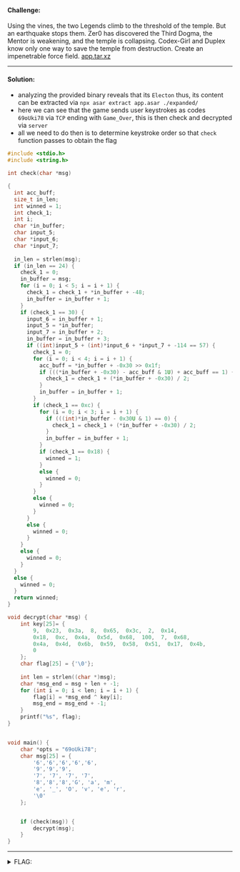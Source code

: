 #### Challenge:

Using the vines, the two Legends climb to the threshold of the temple. But an earthquake stops them. Zer0 has discovered the Third Dogma, the Mentor is weakening, and the temple is collapsing. Codex-Girl and Duplex know only one way to save the temple from destruction. Create an impenetrable force field. [app.tar.xz](./app.tar.xz ":ignore")

---

#### Solution:

- analyzing the provided binary reveals that its `Electon` thus, its content can be extracted via `npx asar extract app.asar ./expanded/`
- here we can see that the game sends user keystrokes as codes `69oUki78` via `TCP` ending with `Game_Over`, this is then check and decrypted via `server`
- all we need to do then is to determine keystroke order so that `check` function passes to obtain the flag

```c
#include <stdio.h>
#include <string.h>

int check(char *msg)

{
  int acc_buff;
  size_t in_len;
  int winned = 1;
  int check_1;
  int i;
  char *in_buffer;
  char input_5;
  char *input_6;
  char *input_7;
  
  in_len = strlen(msg);
  if (in_len == 24) {
    check_1 = 0;
    in_buffer = msg;
    for (i = 0; i < 5; i = i + 1) {
      check_1 = check_1 + *in_buffer + -48;
      in_buffer = in_buffer + 1;
    }
    if (check_1 == 30) {
      input_6 = in_buffer + 1;
      input_5 = *in_buffer;
      input_7 = in_buffer + 2;
      in_buffer = in_buffer + 3;
      if ((int)input_5 + (int)*input_6 + *input_7 + -114 == 57) {
        check_1 = 0;
        for (i = 0; i < 4; i = i + 1) {
          acc_buff = *in_buffer + -0x30 >> 0x1f;
          if (((*in_buffer + -0x30) - acc_buff & 1U) + acc_buff == 1) {
            check_1 = check_1 + (*in_buffer + -0x30) / 2;
          }
          in_buffer = in_buffer + 1;
        }
        if (check_1 == 0xc) {
          for (i = 0; i < 3; i = i + 1) {
            if (((int)*in_buffer - 0x30U & 1) == 0) {
              check_1 = check_1 + (*in_buffer + -0x30) / 2;
            }
            in_buffer = in_buffer + 1;
          }
          if (check_1 == 0x18) {
            winned = 1;
          }
          else {
            winned = 0;
          }
        }
        else {
          winned = 0;
        }
      }
      else {
        winned = 0;
      }
    }
    else {
      winned = 0;
    }
  }
  else {
    winned = 0;
  }
  return winned;
}

void decrypt(char *msg) {
    int key[25]= {
        9,  0x23,  0x3a,  8,  0x65,  0x3c,  2,  0x14,
        0x18,  0xc,  0x4a,  0x5d,  0x68,  100,  7,  0x68,
        0x4a,  0x4d,  0x6b,  0x59,  0x58,  0x51,  0x17,  0x4b,
        0
    };
    char flag[25] = {'\0'};
    
    int len = strlen((char *)msg);
    char *msg_end = msg + len + -1;
    for (int i = 0; i < len; i = i + 1) {
        flag[i] = *msg_end ^ key[i];
        msg_end = msg_end + -1;
    }
    printf("%s", flag);
}


void main() {
    char *opts = "69oUki78";
    char msg[25] = {
        '6','6','6','6','6',
        '9','9','9',
        '7', '7', '7', '7',
        '8','8','8','G', 'a', 'm',
        'e', '_', 'O', 'v', 'e', 'r',
        '\0'
    };


    if (check(msg)) {
        decrypt(msg);
    }
}
```

---

<details><summary>FLAG:</summary>

```
{FLG:You_4re_S0_stRong!}
```

</details>
